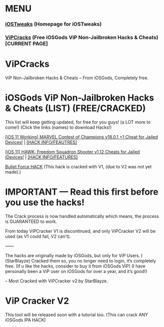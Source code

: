 # MENU
### [iOSTweaks](https://starblayze.github.io/iOSTweaks/) (Homepage for iOSTweaks) 
### [ViPCracks](https://starblayze.github.io/ViPCracks/) (Free iOSGods ViP Non-Jailbroken Hacks & Cheats) [CURRENT PAGE]

# ViPCracks
ViP Non-Jailbroken Hacks &amp; Cheats – From iOSGods, Completely free.

# iOSGods ViP Non-Jailbroken Hacks & Cheats (LIST) (FREE/CRACKED)
This list will keep getting updated, for free for you guys! (a LOT more to come!) (Click the links (names) to download Hacks!)

[[iOS 11 Working] MARVEL Contest of Champions v18.0.1 +1 Cheat for Jailed Devices!](https://appd.be/star/MARVEL%20Hack%20(Cracked%20by%20StarBlayze).ipa) | [[HACK INFO/FEAUTRES]](https://iosgods.com/topic/44075-ios-11-working-marvel-contest-of-champions-v1801-1-cheat-for-jailed-devices/)

[[iOS 11] HAWK: Freedom Squadron Shooter v1.12 Cheats for Jailed iDevices!](https://dailyuploads.net/n1y9hwbpcq95?fpdi_ticket=QHWr7Q05lcYEs9Riud2rOBKHN8zo2O1WTydwiaKCmI4dQ2VqinDbwYccoPiRuh49yZ7jRL%2BwpKTOcq3K7pWMTuZB8C3ycfDTOhgn6%2BikNwJrgRfXzuxPPbguK6rAumEkRxbXyF%2BNMcW3m4vR6aHy5Q%3D%3D) | [[HACK INFO/FEATURES]](https://iosgods.com/topic/45304-ios-11-hawk-freedom-squadron-shooter-v112-cheats-for-jailed-idevices/)

[Bullet Force HACK](https://userscloud.com/3vm9b2ejhlem?fpdi_ticket=QHWr7Q05lcYEs9Riud2rOF40ntWYAuMr2km4lGyMr8IdQ2VqinDbwYccoPiRuh49yZ7jRL%2BwpKTOcq3K7pWMTuZB8C3ycfDTOhgn6%2BikNwI%2FvqTBh1rkTK2%2B3iAAe6naRxbXyF%2BNMcW3m4vR6aHy5Q%3D%3D) (This hack is cracked with V1, (due to V2 was not yet made).)

# IMPORTANT — Read this first before you use the hacks!

The Crack process is now handled automatically which means, the process is GUARANTEED to work. 

From today ViPCracker V1 is discontinued, and only ViPCracker V2 will be used (as V1 could fail, V2 can't).

——

The hacks are originally made by iOSGods, but only for ViP Users. I (StarBlayze) Cracked them so, you no longer need to login, it’s completely free. (If u like the hacks, consider to buy it from iOSGods ViP) (I have personally been a ViP user on iOSGods for over a year, and it’s good!) 

– Most Cracked with ViPCracker v2 by StarBlayze.

# ViP Cracker V2
This tool will be released soon with a tutorial too. (This can crack ANY iOSGods IPA HACK)



